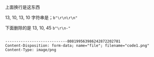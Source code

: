 上面换行是这东西

13, 10, 13, 10
字符串是；`b"\r\n\r\n"`

下面删除的是
13, 10, 45
`b"\r\n-"`

```

----------------------------808199563986242872202781
Content-Disposition: form-data; name="file"; filename="code1.png"
Content-Type: image/png

```
